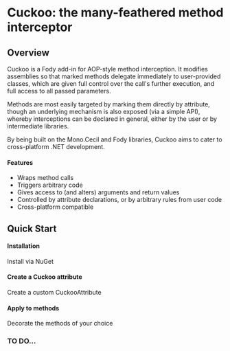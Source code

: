 # Cuckoo: the many-feathered method interceptor

## Overview
Cuckoo is a Fody add-in for AOP-style method interception. It modifies assemblies so that marked methods delegate immediately to user-provided classes, which are given full control over the call's further execution, and full access to all passed parameters.

Methods are most easily targeted by marking them directly by attribute, though an underlying mechanism is also exposed (via a simple API), whereby interceptions can be declared in general, either by the user or by intermediate libraries.

By being built on the Mono.Cecil and Fody libraries, Cuckoo aims to cater to cross-platform .NET development.

#### Features
 - Wraps method calls
 - Triggers arbitrary code
 - Gives access to (and alters) arguments and return values
 - Controlled by attribute declarations, or by arbitrary rules from user code
 - Cross-platform compatible

## Quick Start

#### Installation
Install via NuGet

#### Create a Cuckoo attribute  
Create a custom CuckooAttribute

#### Apply to methods  
Decorate the methods of your choice

### TO DO...
